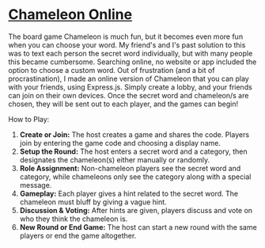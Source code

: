 # [Chameleon Online](https://cham-online.glitch.me)

The board game Chameleon is much fun, but it becomes even more fun when you can choose your word. My friend's and I's past solution to this was to text each person the secret word individually, but with many people this became cumbersome. Searching online, no website or app included the option to choose a custom word. Out of frustration (and a bit of procrastination), I made an online version of Chameleon that you can play with your friends, using Express.js. Simply create a lobby, and your friends can join on their own devices. Once the secret word and chameleon/s are chosen, they will be sent out to each player, and the games can begin!

How to Play:

1. **Create or Join:** The host creates a game and shares the code. Players join by entering the game code and choosing a display name.
2. **Setup the Round:** The host enters a secret word and a category, then designates the chameleon(s) either manually or randomly.
3. **Role Assignment:** Non-chameleon players see the secret word and category, while chameleons only see the category along with a special message.
4. **Gameplay:** Each player gives a hint related to the secret word. The chameleon must bluff by giving a vague hint.
5. **Discussion & Voting:** After hints are given, players discuss and vote on who they think the chameleon is.
6. **New Round or End Game:** The host can start a new round with the same players or end the game altogether.
